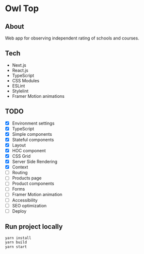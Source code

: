 # Owl Top

## About

Web app for observing independent rating of schools and courses.

## Tech

- Next.js
- React.js
- TypeScript
- CSS Modules
- ESLint
- Stylelint
- Framer Motion animations

## TODO

- [x] Environment settings
- [x] TypeScript
- [x] Simple components
- [x] Stateful components
- [x] Layout
- [x] HOC component
- [x] CSS Grid
- [x] Server Side Rendering
- [x] Context
- [ ] Routing
- [ ] Products page
- [ ] Product components
- [ ] Forms
- [ ] Framer Motion animation
- [ ] Accessibility
- [ ] SEO optimization
- [ ] Deploy

## Run project locally

```bash
yarn install
yarn build
yarn start
```
